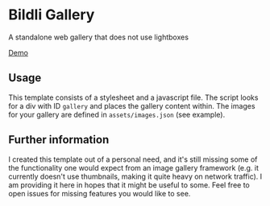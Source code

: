 # Bildli Gallery

A standalone web gallery that does not use lightboxes

[Demo](https://jereviendrai.github.io/bildli/example.html)

## Usage

This template consists of a stylesheet and a javascript file. The script looks for a div with ID `gallery` and places the gallery content within. The images for your gallery are defined in `assets/images.json` (see example).

## Further information

I created this template out of a personal need, and it's still missing some of the functionality one would expect from an image gallery framework (e.g. it currently doesn't use thumbnails, making it quite heavy on network traffic). I am providing it here in hopes that it might be useful to some. Feel free to open issues for missing features you would like to see.
